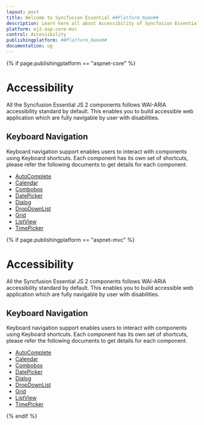 ```yaml
---
layout: post
title: Welcome to Syncfusion Essential ##Platform_Name##
description: Learn here all about Accessibility of Syncfusion Essential ##Platform_Name## widgets based on HTML5 and jQuery.
platform: ej2-asp-core-mvc
control: Accessibility
publishingplatform: ##Platform_Name##
documentation: ug
---
```


{% if page.publishingplatform == "aspnet-core" %}

# Accessibility

All the Syncfusion Essential JS 2 components follows WAI-ARIA accessibility standard by default.
This enables you to build accessible web application which are fully navigable by user with
disabilities.

## Keyboard Navigation

Keyboard navigation support enables users to interact with components using Keyboard shortcuts.
Each component has its own set of shortcuts, please refer the following documents to get details for
each component.

* [AutoComplete](../auto-complete/accessibility)
* [Calendar](../calendar/accessibility)
* [Combobox](../combo-box/accessibility)
* [DatePicker](../datepicker/accessibility)
* [Dialog](../dialog/accessibility)
* [DropDownList](../drop-down-list/accessibility)
* [Grid](../grid/accessibility)
* [ListView](../list-view/accessibility)
* [TimePicker](../timepicker/accessibility)


{% if page.publishingplatform == "aspnet-mvc" %}

# Accessibility

All the Syncfusion Essential JS 2 components follows WAI-ARIA accessibility standard by default.
This enables you to build accessible web application which are fully navigable by user with
disabilities.

## Keyboard Navigation

Keyboard navigation support enables users to interact with components using Keyboard shortcuts.
Each component has its own set of shortcuts, please refer the following documents to get details for
each component.

* [AutoComplete](./auto-complete/accessibility)
* [Calendar](./calendar/accessibility)
* [Combobox](./combo-box/accessibility)
* [DatePicker](./datepicker/accessibility)
* [Dialog](./dialog/accessibility)
* [DropDownList](./drop-down-list/accessibility)
* [Grid](./grid/accessibility)
* [ListView](./list-view/accessibility)
* [TimePicker](./timepicker/accessibility)

{% endif %}


